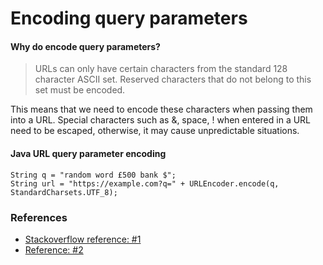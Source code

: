 # Encoding query parameters

#### Why do encode query parameters?

> URLs can only have certain characters from the standard 128 character ASCII set. Reserved characters that do not belong to this set must be encoded.

This means that we need to encode these characters when passing them into a URL. Special characters such as &, space, ! when entered in a URL need to be escaped, otherwise, it may cause unpredictable situations.

#### Java URL query parameter encoding

```
String q = "random word £500 bank $";
String url = "https://example.com?q=" + URLEncoder.encode(q, StandardCharsets.UTF_8);
```

### References

* [Stackoverflow reference: #1](https://stackoverflow.com/questions/10786042/java-url-encoding-of-query-string-parameters)
* [Reference: #2](https://medium.com/theleanprogrammer/javascript-encode-url-query-parameter-5cd11aeee4b6)
